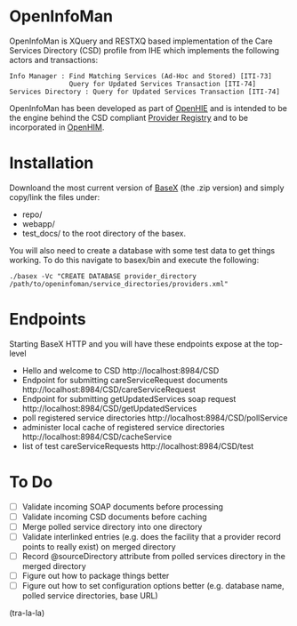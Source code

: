 OpenInfoMan
===========

OpenInfoMan is XQuery and RESTXQ based implementation of the Care Services Directory (CSD) profile from IHE which implements the following actors and transactions:

    Info Manager : Find Matching Services (Ad-Hoc and Stored) [ITI-73]
                   Query for Updated Services Transaction [ITI-74]
    Services Directory : Query for Updated Services Transaction [ITI-74]

OpenInfoMan has been developed as part of <a href="http://ohie.org">OpenHIE</a> and is intended to be the engine behind the CSD compliant <a href="https://wiki.ohie.org/display/SUB/Provider+Registry+Community">Provider Registry</a> and to be incorporated in <a href="http://openhim.org/">OpenHIM</a>.


Installation
============
Downloand the most current version of <a href="http://basex.org">BaseX</a> (the .zip version) and simply copy/link the files under:
- repo/
- webapp/
- test_docs/
to the root directory of the basex.

You will also need to create a database with some test data to get things working. To do this navigate to basex/bin and execute the following:

  `./basex -Vc "CREATE DATABASE provider_directory /path/to/openinfoman/service_directories/providers.xml"`

Endpoints
=========
Starting BaseX HTTP and you will have these endpoints expose at the top-level

- Hello and welcome to CSD  http://localhost:8984/CSD
- Endpoint for submitting careServiceRequest documents http://localhost:8984/CSD/careServiceRequest
- Endpoint for submitting getUpdatedServices soap request http://localhost:8984/CSD/getUpdatedServices
- poll registered service directories http://localhost:8984/CSD/pollService
- administer local cache of registered service directories http://localhost:8984/CSD/cacheService
- list of test careServiceRequests http://localhost:8984/CSD/test

To Do
=====
- [ ] Validate incoming SOAP documents before processing
- [ ] Validate incoming CSD documents before caching
- [ ] Merge polled service directory into one directory
- [ ] Validate interlinked entries (e.g. does the facility that a provider record points to really exist) on merged directory
- [ ] Record @sourceDirectory attribute from polled services directory in the merged directory
- [ ] Figure out how to package things better
- [ ] Figure out how to set configuration options better (e.g. database name, polled service directories, base URL) 
 
(tra-la-la)
